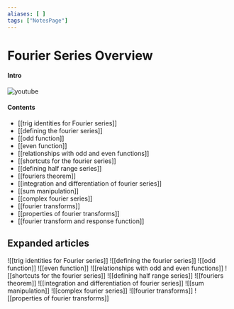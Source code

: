 ```yaml
---
aliases: [ ]
tags: ["NotesPage"]
---
```


# Fourier Series Overview

#### Intro 
![youtube](https://www.youtube.com/watch?v=spUNpyF58BY)

#### Contents
- [[trig identities for Fourier series]]
- [[defining the fourier series]]
- [[odd function]]
- [[even function]]
- [[relationships with odd and even functions]]
- [[shortcuts for the fourier series]]
- [[defining half range series]]
- [[fouriers theorem]]
- [[integration and differentiation of fourier series]]
- [[sum manipulation]]
- [[complex fourier series]]
- [[fourier transforms]]
- [[properties of fourier transforms]]
- [[fourier transform and response function]]


## Expanded articles
![[trig identities for Fourier series]]
![[defining the fourier series]]
![[odd function]]
![[even function]]
![[relationships with odd and even functions]]
![[shortcuts for the fourier series]]
![[defining half range series]]
![[fouriers theorem]]
![[integration and differentiation of fourier series]]
![[sum manipulation]]
![[complex fourier series]]
![[fourier transforms]]
![[properties of fourier transforms]]
 
